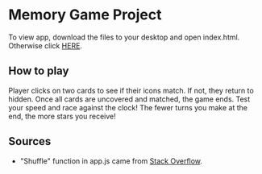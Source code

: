 # Memory Game Project

To view app, download the files to your desktop and open index.html. Otherwise click [HERE](https://envincebal.github.io/memory-game/).

## How to play

Player clicks on two cards to see if their icons match. If not, they return to hidden. Once all cards are uncovered and matched, the game ends. Test your speed and race against the clock! The fewer turns you make at the end, the more stars you receive!

## Sources
* "Shuffle" function in app.js came from [Stack Overflow](http://stackoverflow.com/a/2450976).

